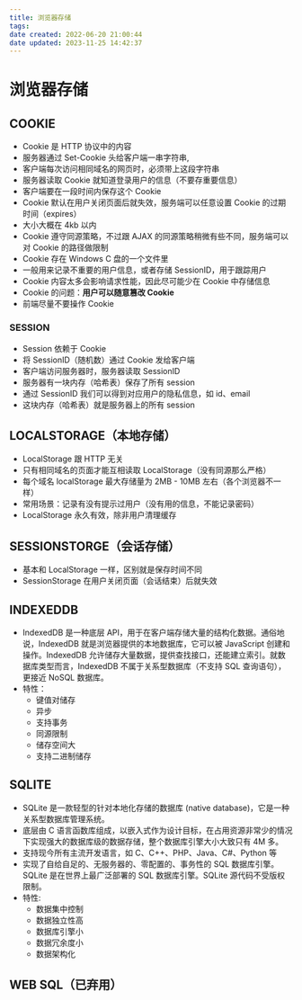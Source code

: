```yaml
---
title: 浏览器存储
tags: 
date created: 2022-06-20 21:00:44
date updated: 2023-11-25 14:42:37
---
```


# 浏览器存储

## COOKIE

- Cookie 是 HTTP 协议中的内容
- 服务器通过 Set-Cookie 头给客户端一串字符串,
- 客户端每次访问相同域名的网页时，必须带上这段字符串
- 服务器读取 Cookie 就知道登录用户的信息（不要存重要信息）
- 客户端要在一段时间内保存这个 Cookie
- Cookie 默认在用户关闭页面后就失效，服务端可以任意设置 Cookie 的过期时间（expires）
- 大小大概在 4kb 以内
- Cookie 遵守同源策略，不过跟 AJAX 的同源策略稍微有些不同，服务端可以对 Cookie 的路径做限制
- Cookie 存在 Windows C 盘的一个文件里
- 一般用来记录不重要的用户信息，或者存储 SessionID，用于跟踪用户
- Cookie 内容太多会影响请求性能，因此尽可能少在 Cookie 中存储信息
- Cookie 的问题：**用户可以随意篡改 Cookie**
- 前端尽量不要操作 Cookie

### SESSION

- Session 依赖于 Cookie
- 将 SessionID（随机数）通过 Cookie 发给客户端
- 客户端访问服务器时，服务器读取 SessionID
- 服务器有一块内存（哈希表）保存了所有 session
- 通过 SessionID 我们可以得到对应用户的隐私信息，如 id、email
- 这块内存（哈希表）就是服务器上的所有 session

## LOCALSTORAGE（本地存储）

- LocalStorage 跟 HTTP 无关
- 只有相同域名的页面才能互相读取 LocalStorage（没有同源那么严格）
- 每个域名 localStorage 最大存储量为 2MB - 10MB 左右（各个浏览器不一样）
- 常用场景：记录有没有提示过用户（没有用的信息，不能记录密码）
- LocalStorage 永久有效，除非用户清理缓存

## SESSIONSTORGE（会话存储）

- 基本和 LocalStorage 一样，区别就是保存时间不同
- SessionStorage 在用户关闭页面（会话结束）后就失效

## INDEXEDDB

- IndexedDB 是一种底层 API，用于在客户端存储大量的结构化数据。通俗地说，IndexedDB 就是浏览器提供的本地数据库，它可以被 JavaScript 创建和操作。IndexedDB 允许储存大量数据，提供查找接口，还能建立索引。就数据库类型而言，IndexedDB 不属于关系型数据库（不支持 SQL 查询语句），更接近 NoSQL 数据库。
- 特性：
  - 键值对储存
  - 异步
  - 支持事务
  - 同源限制
  - 储存空间大
  - 支持二进制储存

## SQLITE

- SQLite 是一款轻型的针对本地化存储的数据库 (native database)，它是一种关系型数据库管理系统。
- 底层由 C 语言函数库组成，以嵌入式作为设计目标，在占用资源非常少的情况下实现强大的数据库级的数据存储，整个数据库引擎大小大致只有 4M 多。
- 支持现今所有主流开发语言，如 C、C++、PHP、Java、C#、Python 等
- 实现了自给自足的、无服务器的、零配置的、事务性的 SQL 数据库引擎。SQLite 是在世界上最广泛部署的 SQL 数据库引擎。SQLite 源代码不受版权限制。
- 特性:
  - 数据集中控制
  - 数据独立性高
  - 数据库引擎小
  - 数据冗余度小
  - 数据架构化

## WEB SQL（已弃用）
